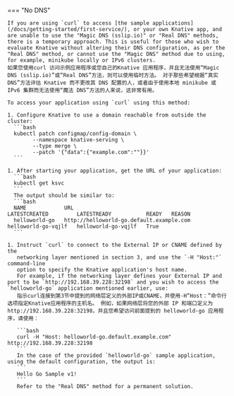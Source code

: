 === "No DNS"

    If you are using `curl` to access [the sample applications](/docs/getting-started/first-service/), or your own Knative app, and are unable to use the "Magic DNS (sslip.io)" or "Real DNS" methods, there is a temporary approach. This is useful for those who wish to evaluate Knative without altering their DNS configuration, as per the "Real DNS" method, or cannot use the "Magic DNS" method due to using,
    for example, minikube locally or IPv6 clusters.
    如果您使用curl 访问示例应用程序或您自己的Knative 应用程序，并且无法使用“Magic DNS (sslip.io)”或“Real DNS”方法，则可以使用临时方法。 对于那些希望根据“真实 DNS”方法评估 Knative 而不更改其 DNS 配置的人，或者由于使用本地 minikube 或 IPv6 集群而无法使用“魔法 DNS”方法的人来说，这非常有用。

    To access your application using `curl` using this method:

    1. Configure Knative to use a domain reachable from outside the cluster:
      ```bash
      kubectl patch configmap/config-domain \
            --namespace knative-serving \
            --type merge \
            --patch '{"data":{"example.com":""}}'
      ```

    1. After starting your application, get the URL of your application:
      ```bash
      kubectl get ksvc
      ```
      The output should be similar to:
      ```bash
      NAME            URL                                        LATESTCREATED         LATESTREADY           READY   REASON
      helloworld-go   http://helloworld-go.default.example.com   helloworld-go-vqjlf   helloworld-go-vqjlf   True
      ```

    1. Instruct `curl` to connect to the External IP or CNAME defined by the
       networking layer mentioned in section 3, and use the `-H "Host:"` command-line
       option to specify the Knative application's host name.
       For example, if the networking layer defines your External IP and port to be `http://192.168.39.228:32198` and you wish to access the `helloworld-go` application mentioned earlier, use:
       指示curl连接到第3节中提到的网络层定义的外部IP或CNAME，并使用-H“Host：”命令行选项指定Knative应用程序的主机名。 例如，如果网络层将您的外部 IP 和端口定义为 http://192.168.39.228:32198，并且您希望访问前面提到的 helloworld-go 应用程序，请使用：

       ```bash
       curl -H "Host: helloworld-go.default.example.com" http://192.168.39.228:32198
       ```
       In the case of the provided `helloworld-go` sample application, using the default configuration, the output is:
       ```
       Hello Go Sample v1!
       ```
       Refer to the "Real DNS" method for a permanent solution.
